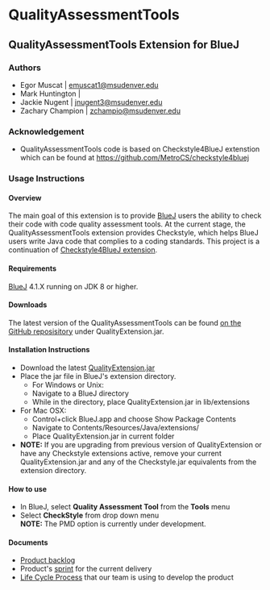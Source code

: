 # QualityAssessmentTools

## QualityAssessmentTools Extension for BlueJ

### Authors
* Egor Muscat | emuscat1@msudenver.edu
* Mark Huntington |
* Jackie Nugent | jnugent3@msudenver.edu
* Zachary Champion | zchampio@msudenver.edu

### Acknowledgement
* QualityAssessmentTools code is based on Checkstyle4BlueJ extenstion which can be found at https://github.com/MetroCS/checkstyle4bluej

### Usage Instructions

#### Overview
The main goal of this extension is to provide [BlueJ](https://bluej.org/) users the ability to check their code with code quality assessment tools. At the current stage, the QualityAssessmentTools extension provides Checkstyle, which helps BlueJ users write Java code that complies to a coding standards. This project is a continuation of [Checkstyle4BlueJ extension](https://github.com/MetroCS/checkstyle4bluej).

#### Requirements
[BlueJ](https://bluej.org/) 4.1.X running on JDK 8 or higher.

#### Downloads
The latest version of the QualityAssessmentTools can be found [on the GitHub reposisitory](https://github.com/SoftwareExtensionRenovators/QualityAssessmentTools)
under QualityExtension.jar.

#### Installation Instructions
* Download the latest [QualityExtension.jar](https://github.com/SoftwareExtensionRenovators/QualityAssessmentTools/blob/master/QualityExtension.jar)
* Place the jar file in BlueJ's extension directory.
  * For Windows or Unix:
  * Navigate to a BlueJ directory
  * While in the directory, place QualityExtension.jar in lib/extensions
* For Mac OSX:
  * Control+click BlueJ.app and choose Show Package Contents
  * Navigate to Contents/Resources/Java/extensions/
  * Place QualityExtension.jar in current folder
* **NOTE:** If you are upgrading from previous version of QualityExtension or have any Checkstyle extensions active, remove your current QualityExtension.jar and any of the Checkstyle.jar equivalents from the extension directory.

#### How to use
* In BlueJ, select **Quality Assessment Tool** from the **Tools** menu
* Select **CheckStyle** from drop down menu
<br /> **NOTE:** The PMD option is currently under development.

#### Documents
* [Product backlog](https://github.com/SoftwareExtensionRenovators/QualityAssessmentTools/blob/master/documents/Backlog.md)
* Product's [sprint](https://github.com/SoftwareExtensionRenovators/QualityAssessmentTools/blob/master/documents/CurrentSprint.md) for the current delivery
* [Life Cycle Process](https://github.com/SoftwareExtensionRenovators/QualityAssessmentTools/blob/master/documents/LifeCycleProcess.md) that our team is using to develop the product
